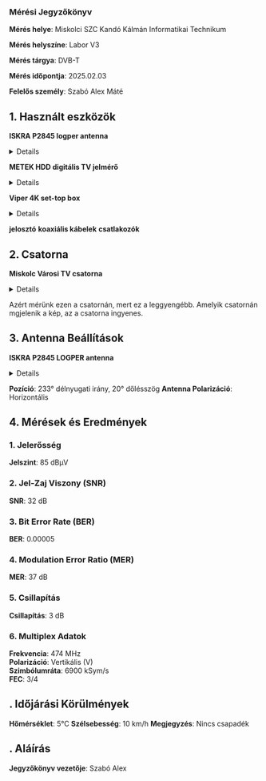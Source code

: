 ### Mérési Jegyzőkönyv

**Mérés helye**: Miskolci SZC Kandó Kálmán Informatikai Technikum 

**Mérés helyszíne**: Labor V3

**Mérés tárgya**: DVB-T

**Mérés időpontja**: 2025.02.03

**Felelős személy**: Szabó Alex Máté

## 1. Használt eszközök 

 **ISKRA P2845 logper antenna**
  <br> 
  <details> 
  <img src="https://github.com/SzAlex04/jegyzokonyv/blob/main/egyeb/ISKRA%20P2845%20UHF%20Antenna.png"/> 
  </details> 
 
 **METEK HDD digitális TV jelmérő**
  <br> 
  <details> 
  <img src="https://github.com/SzAlex04/jegyzokonyv/blob/main/egyeb/METEKHD.png"/> 
  </details> 
 
 **Viper 4K set-top box**
  <br> 
  <details> 
  <img src="https://github.com/SzAlex04/jegyzokonyv/blob/main/egyeb/amiko_viper_4k_v30_1-550x550w.png"/> 
  </details> 
 
 **jelosztó**
 **koaxiális kábelek**
 **csatlakozók**

## 2. Csatorna

 **Miskolc Városi TV csatorna**
  <br> 
  <details> 
  <img src="https://github.com/SzAlex04/jegyzokonyv/blob/main/egyeb/sugfrekv.png"/> 
  </details> 

 Azért mérünk ezen a csatornán, mert ez a leggyengébb.
 Amelyik csatornán mgjelenik a kép, az a csatorna ingyenes.
 
## 3. Antenna Beállítások

 **ISKRA P2845 LOGPER antenna**
  <br> 
  <details> 
  <img src="https://github.com/SzAlex04/jegyzokonyv/blob/main/egyeb/ISKRA%20P2845%20UHF%20Antenna.png"/> 
  </details> 
 
 **Pozíció**: 233° délnyugati irány, 20° dőlésszög
 **Antenna Polarizáció**: Horizontális

## 4. Mérések és Eredmények

### 1. **Jelerősség**  
 **Jelszint**: 85 dBμV

### 2. **Jel-Zaj Viszony (SNR)**  
 **SNR**: 32 dB

### 3. **Bit Error Rate (BER)**  
 **BER**: 0.00005

### 4. **Modulation Error Ratio (MER)**  
 **MER**: 37 dB

### 5. **Csillapítás**  
 **Csillapítás**: 3 dB

### 6. **Multiplex Adatok**  
 **Frekvencia**: 474 MHz  
 **Polarizáció**: Vertikális (V)  
 **Szimbólumráta**: 6900 kSym/s  
 **FEC**: 3/4

## . Időjárási Körülmények
 **Hőmérséklet**: 5°C
 **Szélsebesség**: 10 km/h
 **Megjegyzés**: Nincs csapadék

## . Aláírás
**Jegyzőkönyv vezetője**: Szabó Alex

